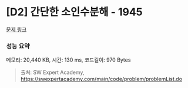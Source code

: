 # [D2] 간단한 소인수분해 - 1945 

[문제 링크](https://swexpertacademy.com/main/code/problem/problemDetail.do?contestProbId=AV5Pl0Q6ANQDFAUq) 

### 성능 요약

메모리: 20,440 KB, 시간: 130 ms, 코드길이: 970 Bytes



> 출처: SW Expert Academy, https://swexpertacademy.com/main/code/problem/problemList.do